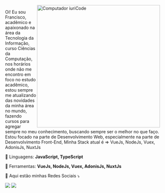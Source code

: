 <img src="https://raw.githubusercontent.com/MicaelliMedeiros/micaellimedeiros/master/image/computer-illustration.png" min-width="400px" max-width="400px" width="400px" align="right" alt="Computador iuriCode">

<p align="left"> 
  Oi! Eu sou Francisco, acadêmico e apaixonado na área da Tecnologia da Informação, curso Ciências da Computação, nos horários onde não me encontro em foco no estudo acadêmico, estou sempre me atualizando das novidades da minha área no mundo, fazendo cursos para agregar sempre no meu conhecimento, buscando sempre ser o melhor no que faço. 
  Estou focado na parte de Desenvolvimento Web, especialmente na parte de Desenvolvimento Front-End, Minha Stack atual é => VueJs, NodeJs, Vuex, AdonisJs, NuxtJs

</p>

<p align="left">
  🦄 Linguagens: <strong>JavaScript, TypeScript</strong>
</p>

<p align="left">
  💼 Ferramentas: <strong> VueJs, NodeJs, Vuex, AdonisJs, NuxtJs</strong>
</p>

<p align="left">
  💌 Aqui estão minhas Redes Sociais ⤵️
</p>

<p align="left">
  
  <a href="#" alt="Linkedin">
  <img src="https://img.shields.io/badge/-Linkedin-0e76a8?style=flat-square&logo=Linkedin&logoColor=white&link=https://www.linkedin.com/in/francisco-c%C3%A9sar-94838b17b/" /></a>

  


  <a href="#" alt="Instagram">
  <img src="https://img.shields.io/badge/-Instagram-DF0174?style=flat-square&labelColor=DF0174&logo=instagram&logoColor=white&link=https://www.instagram.com/franciscocmateus/"/></a>
</p>

